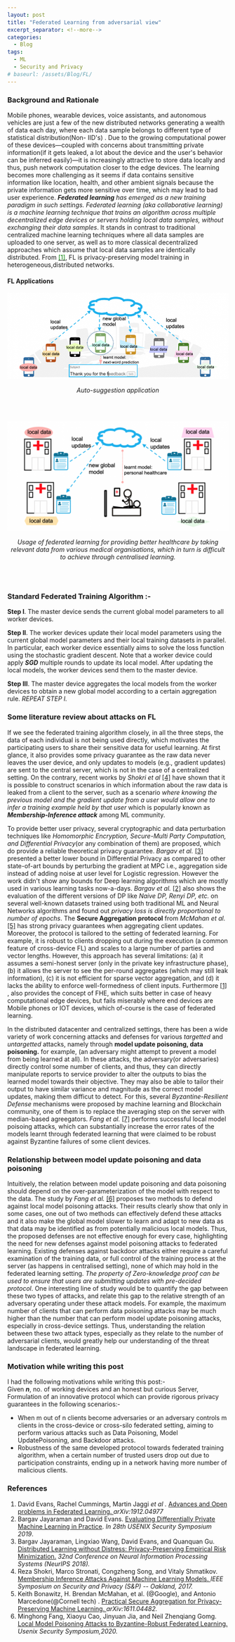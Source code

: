 ```yaml
---
layout: post
title: "Federated Learning from adversarial view"
excerpt_separator: <!--more-->
categories:
  - Blog
tags:
  - ML
  - Security and Privacy
# baseurl: /assets/Blog/FL/
---
```


<!--
---
layout: post
title:  "Federated Learning from adversarial view"
date:   2019-10-24 11:20:55 +0530
tags: federated learning
---
-->


### Background and Rationale
Mobile phones, wearable devices, voice assistants, and autonomous vehicles are just a few of the new
distributed networks generating a wealth of data each day, where each data sample belongs to different type of statistical distribution(Non- IID's) . Due to the growing computational power of these devices—coupled with concerns about transmitting private information(if it gets leaked, a lot about the device and the user's behavior can be inferred easily)—it is increasingly attractive to store data locally and thus, push network computation closer to the edge devices. The learning becomes more challenging as it seems if data contains sensitive information like location, health, and other ambient signals because the private information gets more sensitive over time, which may lead to bad user experience. __*Federated learning*__ _has emerged as a new training paradigm in such settings. Federated learning (aka collaborative learning) is a machine learning technique that trains an algorithm across multiple decentralized edge devices or servers holding local data samples, without exchanging their data samples_. It stands in contrast to traditional centralized machine learning techniques where all data samples are uploaded to one server, as well as to more classical decentralized approaches which assume that local data samples are identically distributed. From [<span style="color:green">[1]</span>](#references), FL is privacy-preserving model training in heterogeneous,distributed networks.

#### FL Applications
<p align="center">
<img src="/images/Blog/FL/fl_introduction.png"/>
</p>
<p align="center"><i>Auto-suggestion application</i></p>
<br/><br />
<p align="center">
<!-- https://move47.github.io/blog/2019/09/assets/Blog/PPML/google_attack_graph.png -->
<img src="/images/Blog/FL/fl_medical.png"/>
</p>
<p align="center"><i>Usage of federated learning for providing better healthcare by taking relevant data from various medical organisations, which in turn is difficult to achieve through centralised learning.</i></p>
<br /><br />


### Standard Federated Training Algorithm :-
__Step I__. The master device sends the current global model parameters to all worker devices.

**Step II**. The worker devices update their local model parameters using the current global model parameters and their local training datasets in parallel. In particular, each worker device essentially aims to solve the loss function using the stochastic gradient descent. Note that a worker device could apply __*SGD*__ multiple rounds to update its local model. After updating the local models, the worker devices send them to the master device.

**Step III**. The master device aggregates the local models from the worker devices to obtain a new global model according to a certain aggregation rule. *REPEAT STEP I.*

### Some literature review about attacks on FL
If we see the federated training algorithm closely, in all the three steps, the data of each individual is not being used directly, which motivates the participating users to share their sensitive data for useful learning. At first glance, it also provides some privacy guarantee as the raw data never leaves the user device, and only updates to models (e.g., gradient updates) are sent to the central server, which is not in the case of a centralized setting. On the contrary,  recent works by *Shokri et al* <span style="color:green">[[4]](#references)</span> have shown that it is possible to construct scenarios in which information about the raw data is leaked from a client to the server, such as a scenario *where knowing the previous model and the gradient update from a user would allow one to infer a training example held by that user* which is popularly known as __*Membership-Inference attack*__ among ML community.

To provide better user privacy, several cryptographic and data perturbation techniques like 
*Homomorphic Encryption, Secure-Multi Party Computation, and Differential Privacy*(or any combination of them) are proposed, which do provide a reliable theoretical privacy guarantee. *Bargav et al.* <span style="color:green">[[3]](#references)</span>  presented a better lower bound in Differential Privacy as compared to other state-of-art bounds by perturbing the gradient at MPC i.e., aggregation side instead of adding noise at user level for Logistic regression. However the work didn't show any bounds for Deep learning algorithms which are mostly used in various learning tasks now-a-days. *Bargav et al.* <span style="color:green">[[2]](#references)</span> also shows the evaluation of the different versions of DP like *Naive DP, Renyi DP, etc.* on several well-known datasets trained using both traditional ML and Neural Networks algorithms and found out *privacy loss is directly proportional to number of epochs*. The __Secure Aggregation protocol__ from *McMahan et al.* <span style="color:green">[[5]](#references)</span> has strong privacy guarantees when aggregating client updates. Moreover, the protocol is tailored to the setting of federated learning. For example,
it is robust to clients dropping out during the execution (a common feature of cross-device FL) and scales to
a large number of parties and vector lengths. However, this approach has several limitations: (a) it assumes a
semi-honest server (only in the private key infrastructure phase), (b) it allows the server to see the per-round
aggregates (which may still leak information), (c) it is not efficient for sparse vector aggregation, and (d)
it lacks the ability to enforce well-formedness of client inputs. Furthermore <span style="color:green">[[1]](#references)</span> , also provides the concept of FHE, which suits better in case of heavy computational edge devices, but fails miserably where end devices are Mobile phones or IOT devices, which of-course is the case of federated learning.

In the distributed datacenter and centralized settings, there has been a wide variety of work concerning
attacks and defenses for various *targetted* and *untargetted* attacks, namely through __model update poisoning, data poisoning.__ for example, (an adversary might attempt to prevent a model from being learned at all). In these attacks, the adversary(or adversaries) directly control some number of clients, and thus, they can directly manipulate reports to service provider to alter the outputs to bias the learned model towards their objective. They may also be able to tailor their output to have similar variance and magnitude as the correct model updates, making them difficut to detect. For this, several *Byzantine-Resilient Defense* mechanisms were proposed by machine learning and Blockchain community, one of them is to replace the averaging step on the server with median-based agreegators. *Fang et al.* <span style="color:green">[[7]](#references)</span> performs successful local model poisoing attacks, which can substantially increase the error rates
of the models learnt through federated learning that
were claimed to be robust against Byzantine failures of some
client devices. 
### Relationship between model update poisoning and data poisoning
Intuitively, the relation between model update poisoning and data poisoning
should depend on the over-parameterization of the model with respect to the data. The study by *Fang et al.* <span style="color:green">[[6]](#references)</span> proposes two methods to defend against local model poisoning attacks. Their results clearly show that only in some cases, one out of two methods can effectively
defend these attacks and it also make the global model slower to learn
and adapt to new data as that data may be identified as from
potentially malicious local models. Thus, the proposed defenses are not effective enough for every case, highlighting the need for
new defenses against model poisoning attacks to
federated learning. Existing defenses against backdoor attacks either require a careful examination of the training data, or full control of the training process at the server (as happens in centralised setting), none of which may hold in the federated learning setting. *The property of Zero-knowledge proof can be used to ensure that users are submitting updates with pre-decided protocol*. One interesting line of study would be to quantify the gap between these two types of attacks, and relate
this gap to the relative strength of an adversary operating under these attack models. For example, the maximum number of clients that can
perform data poisoning attacks may be much higher than the number that can perform model update poisoning attacks, especially in cross-device settings. Thus, understanding the relation between these two attack
types, especially as they relate to the number of adversarial clients, would greatly help our understanding of
the threat landscape in federated learning.
### Motivation while writing this post
I had the following motivations while writing this post:-<br>
Given __*n*__, no. of working devices and an honest 
but curious Server, Formulation of an innovative protocol which can provide rigorous privacy guarantees in the following scenarios:-
- When m out of n clients become adversaries or an adversary controls m clients in the cross-device or cross-silo federated setting, aiming to perform various attacks such as Data Poisoning, Model UpdatePoisoning, and Backdoor attacks.
- Robustness of the same developed protocol towards federated training algorithm, when a certain number of trusted users drop out due to participation constraints, ending up in a network having more number of malicious clients.

### References
1. David Evans, Rachel Cummings, Martin Jaggi _et al ._  [ Advances and Open problems in Federated Learning. ](https://arxiv.org/pdf/1912.04977.pdf)*arXiv:1912.04977*
2. Bargav Jayaraman and David Evans. [Evaluating Differentially Private Machine Learning in Practice](https://arxiv.org/pdf/1902.08874.pdf).  _In 28th USENIX Security Symposium 2019_.
3. Bargav Jayaraman, Lingxiao Wang, David Evans, and Quanquan Gu. [Distributed Learning without Distress:
Privacy-Preserving Empirical Risk Minimization.](http://papers.nips.cc/paper/7871-distributed-learning-without-distress-privacy-preserving-empirical-risk-minimization.pdf) *32nd Conference on Neural Information Processing Systems (NeurIPS 2018).*
4. Reza Shokri, Marco Stronati, Congzheng Song, and Vitaly Shmatikov. [Membership Inference Attacks Against
Machine Learning Models. ](https://www.cs.cornell.edu/~shmat/shmat_oak17.pdf)*IEEE Symposium on Security and Privacy (S\&P) -- Oakland, 2017.*
5. Keith Bonawitz, H. Brendan McMahan, et al. (@Google), and Antonio Marcedone(@Cornell tech) . [Practical Secure Aggregation for Privacy-Preserving Machine Learning. ](https://eprint.iacr.org/2017/281.pdf)*arXiv:1611.04482.*
6. Minghong Fang, Xiaoyu Cao, Jinyuan Jia, and Neil Zhenqiang Gomg. [Local Model Poisoning Attacks to Byzantine-Robust Federated Learning. ](https://arxiv.org/pdf/1911.11815.pdf)*Usenix Security Symposium,2020.*
